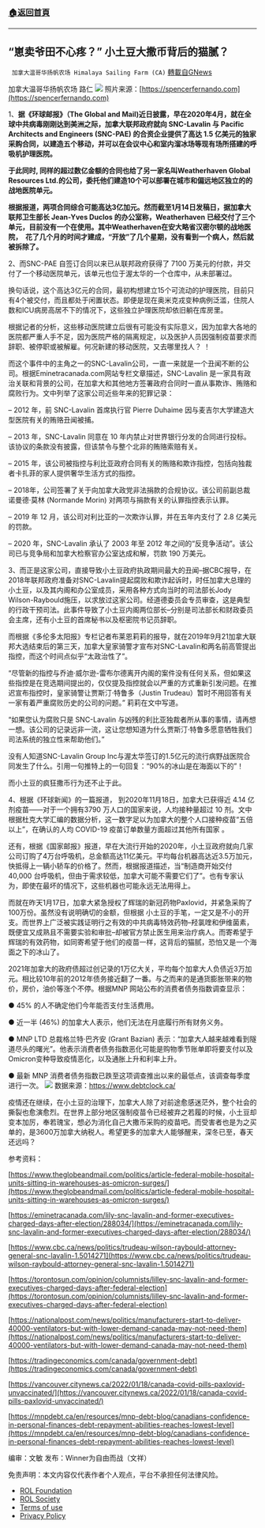 ###  [:house:返回首頁](https://github.com/ourhimalayas/txt)
---


## “崽卖爷田不心疼？” 小土豆大撒币背后的猫腻？
` 加拿大温哥华扬帆农场 Himalaya Sailing Farm (CA)` [轉載自GNews](https://gnews.org/zh-hans/1882073/)

加拿大温哥华扬帆农场  路仁
![](https://assets.gnews.org/wp-content/uploads/2022/01/截圖-2022-01-19-下午6.53.34.png)
照片来源：[https://spencerfernando.com](https://spencerfernando.com)

1、**据《环球邮报》（The Global and Mail)近日披露，早在2020年4月，就在全球中共病毒刚刚达到美洲之际，加拿大联邦政府就向 SNC-Lavalin 与 Pacific Architects and Engineers (SNC-PAE) 的合资企业提供了高达 1.5 亿美元的独家采购合同，以建造五个移动，并可以在会议中心和室内溜冰场等现有场所搭建的呼吸机护理医院。**

**于此同时, 同样的超过数亿金额的合同也给了另一家名叫Weatherhaven Global Resources Ltd.的公司，委托他们建造10个可以部署在城市和偏远地区独立的的战地医院单元。**

**根据报道，两项合同综合可能高达3亿加元。然而截至1月14日发稿日，据加拿大联邦卫生部长 Jean-Yves Duclos 的办公室称，Weatherhaven 已经交付了三个单元，目前没有一个在使用。其中Weatherhaven在安大略省汉密尔顿的战地医院，  花了几个月的时间才建成，“开放”了几个星期，没有看到一个病人，然后就被拆除了。**

2、而SNC-PAE 自签订合同以来已从联邦政府获得了 7100 万美元的付款，并交付了一个移动医院单元，该单元也位于渥太华的一个仓库中，从未部署过。

换句话说，这个高达3亿元的合同，最初构想建立15个可流动的护理医院，目前只有4个被交付，而且都处于闲置状态。即便是现在奥米克戎变种病例泛滥，住院人数和ICU病房高居不下的情况下，这些独立护理医院却依旧躺在库房里。

根据记者的分析，这些移动医院建立后很有可能没有实际意义，因为加拿大各地的医院都严重人手不足，因为医院严格的隔离规定，以及医护人员因强制疫苗要求而辞职、被停职或被解雇。何况新建的移动医院，又去哪里找人？ ！

而这个事件中的主角之一的SNC-Lavalin公司，一直一来就是一个丑闻不断的公司。根据Eminetracanada.com网站专栏文章描述，SNC-Lavalin 是一家具有政治关联和背景的公司，在加拿大和其他地方签署政府合同时一直从事欺诈、贿赂和腐败行为。文中列举了这家公司近些年来的犯罪记录：

– 2012 年，前 SNC-Lavalin 首席执行官 Pierre Duhaime 因与麦吉尔大学建造大型医院有关的贿赂丑闻被捕。

– 2013 年，SNC-Lavalin 同意在 10 年内禁止对世界银行分发的合同进行投标。该协议的条款没有披露，但该禁令与整个北非的贿赂索赔有关。

– 2015 年，该公司被指控与利比亚政府合同有关的贿赂和欺诈指控，包括向独裁者卡扎菲的家人提供奢华生活方式的指控。

– 2018年，公司签署了关于向加拿大政党非法捐款的合规协议。该公司前副总裁诺曼德·莫林 (Normande Morin) 对两项与捐款有关的认罪指控表示认罪。

– 2019 年 12 月，该公司对利比亚的一次欺诈认罪，并在五年内支付了 2.8 亿美元的罚款。

– 2020 年，SNC-Lavalin 承认了 2003 年至 2012 年之间的“反竞争活动”。该公司已与竞争局和加拿大检察官办公室达成和解，罚款 190 万美元。

3、而正是这家公司，直接导致小土豆政府执政期间最大的丑闻–据CBC报导，在2018年联邦政府准备对SNC-Lavalin提起腐败和欺诈起诉时，时任加拿大总理的小土豆，以及其内阁和办公室成员，采用各种方式向当时的司法部长Jody Wilson-Raybould施压，以求放过这家公司。经道德委员会专员审查，这是典型的行政干预司法。此事件导致了小土豆内阁两位部长–分别是司法部长和财政委员会主席，还有小土豆的首席秘书以及枢密院书记员辞职。

而根据《多伦多太阳报》专栏记者布莱恩莉莉的报导，就在2019年9月21加拿大联邦大选结束后的第三天，加拿大皇家骑警才宣布对SNC-Lavalin和两名前高管提出指控，而这个时间点似乎“太政治性了”。

“尽管新的指控与乔迪·威尔逊-雷布尔德离开内阁的案件没有任何关系，但如果这些指控是在竞选期间提出的，仅仅提及指控就会以严重的方式重新引发问题。在推迟宣布指控时，皇家骑警让贾斯汀·特鲁多（Justin Trudeau）暂时不用回答有关一家有着严重腐败历史的公司的问题。” 莉莉在文中写道。

“如果您认为腐败只是 SNC-Lavalin 与凶残的利比亚独裁者所从事的事情，请再想一想。该公司的记录远非一流，这让您想知道为什么贾斯汀·特鲁多愿意牺牲我们司法系统的独立性来帮助他们。”

没有人知道SNC-Lavalin Group Inc与渥太华签订的1.5亿元的流行病野战医院合同发生了什么。引用一句推特上的一句回复：“90%的冰山是在海面以下的”！

而小土豆的疯狂撒币行为还不止于此。

4、根据《环球新闻》的一篇报道， 到2020年11月18日，加拿大已获得近 4.14 亿剂疫苗——对于一个拥有3790 万人口的国家来说，人均接种量超过 10 剂。文中根据杜克大学汇编的数据分析，这一数字足以为加拿大的整个人口接种疫苗“五倍以上”，在确认的人均 COVID-19 疫苗订单数量方面超过其他所有国家 。

还有，根据《国家邮报》报道，早在大流行开始的2020年，小土豆政府就向几家公司订购了4万台呼吸机，总金额高达11亿美元。平均每台机器高达近3.5万加元，快抵得上一辆小轿车的价格了。然而，根据报道描述，当“制造商开始交付 40,000 台呼吸机，但由于需求较低，加拿大可能不需要它们了”。也有专家认为，即使在最坏的情况下，这些机器也可能永远无法用得上。

而就在昨天1月17日，加拿大紧急授权了辉瑞的新冠药物Paxlovid，并紧急采购了100万份。虽然没有说明确切的金额，但根据 小土豆的手笔，一定又是不小的开支。而世界上广泛被实践证明行之有效的中共病毒特效药物–羟氯喹和伊维菌素，既便宜又成熟且不需要实验和审批–却被官方禁止医生用来治疗病人。而寄希望于辉瑞的有效药物，如同寄希望于他们的疫苗一样，这背后的猫腻，恐怕又是一个海面之下的冰山了。

2021年加拿大的政府债超过创记录的1万亿大关，平均每个加拿大人负债近3万加元。相比较10年前的2012年债务接近翻了一番。与之而来的是通货膨胀带来的物价，房价，油价等涨个不停。根据MNP 网站公布的消费者债务指数调查显示：

● 45% 的人不确定他们今年能否支付生活费用。

● 近一半 (46%) 的加拿大人表示，他们无法在月底履行所有财务义务。

● MNP LTD 总裁格兰特·巴齐安 (Grant Bazian) 表示：“加拿大人越来越难看到隧道尽头的曙光”。他表示消费者债务指数恶化可能是购物季节账单即将要支付以及Omicron变种导致疫情恶化，以及通胀上升和利率上升。

● 最新 MNP 消费者债务指数已跌至这项调查推出以来的最低点，该调查每季度进行一次。
![](https://assets.gnews.org/wp-content/uploads/2022/01/截圖-2022-01-19-下午6.55.02.png)
数据来源：https://www.debtclock.ca/

疫情还在继续，在小土豆的治理下，加拿大人除了对前途愈感迷茫外，整个社会的撕裂也愈演愈烈。在世界上部分地区强制疫苗令已经被弃之若履的时候，小土豆却变本加厉，奉若瑰宝，想必为消化自己大撒币采购的疫苗吧。而受害者也是为之买单的，是3600万加拿大纳税人。希望更多的加拿大人能够醒来，深冬已至，春天还远吗？

参考资料：

[https://www.theglobeandmail.com/politics/article-federal-mobile-hospital-units-sitting-in-warehouses-as-omicron-surges/](https://www.theglobeandmail.com/politics/article-federal-mobile-hospital-units-sitting-in-warehouses-as-omicron-surges/)

[https://eminetracanada.com/lily-snc-lavalin-and-former-executives-charged-days-after-election/288034/](https://eminetracanada.com/lily-snc-lavalin-and-former-executives-charged-days-after-election/288034/)

[https://www.cbc.ca/news/politics/trudeau-wilson-raybould-attorney-general-snc-lavalin-1.5014271](https://www.cbc.ca/news/politics/trudeau-wilson-raybould-attorney-general-snc-lavalin-1.5014271)

[https://torontosun.com/opinion/columnists/lilley-snc-lavalin-and-former-executives-charged-days-after-federal-election](https://torontosun.com/opinion/columnists/lilley-snc-lavalin-and-former-executives-charged-days-after-federal-election)

[https://nationalpost.com/news/politics/manufacturers-start-to-deliver-40000-ventilators-but-with-lower-demand-canada-may-not-need-them](https://nationalpost.com/news/politics/manufacturers-start-to-deliver-40000-ventilators-but-with-lower-demand-canada-may-not-need-them)

[https://tradingeconomics.com/canada/government-debt](https://tradingeconomics.com/canada/government-debt)

[https://vancouver.citynews.ca/2022/01/18/canada-covid-pills-paxlovid-unvaccinated/](https://vancouver.citynews.ca/2022/01/18/canada-covid-pills-paxlovid-unvaccinated/)

[https://mnpdebt.ca/en/resources/mnp-debt-blog/canadians-confidence-in-personal-finances-debt-repayment-abilities-reaches-lowest-level](https://mnpdebt.ca/en/resources/mnp-debt-blog/canadians-confidence-in-personal-finances-debt-repayment-abilities-reaches-lowest-level)

编审：文敏   发布：Winner为自由而战（文祥）



 

免责声明：本文内容仅代表作者个人观点，平台不承担任何法律风险。

- [ROL Foundation](https://rolfoundation.org/)
- [ROL Society](https://rolsociety.org/)
- [Terms of use](https://gnews.org/terms-of-use-3/)
- [Privacy Policy](https://gnews.org/privacy-policy/)
